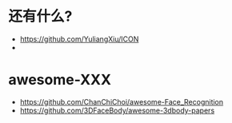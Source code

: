 # 还有什么?
- https://github.com/YuliangXiu/ICON
- 

# awesome-XXX
- https://github.com/ChanChiChoi/awesome-Face_Recognition
- https://github.com/3DFaceBody/awesome-3dbody-papers
